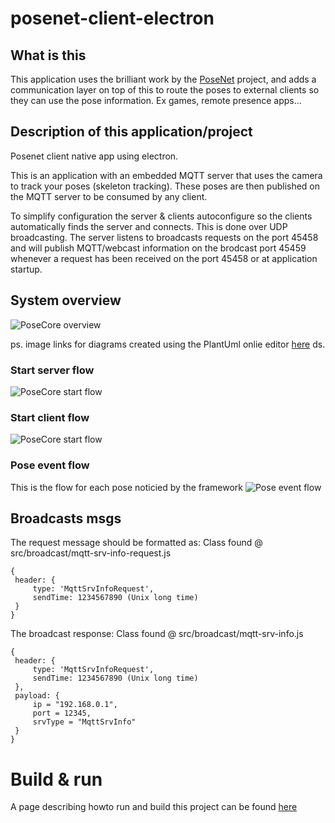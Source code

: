 # posenet-client-electron

## What is this
This application uses the brilliant work by the [PoseNet](https://github.com/tensorflow/tfjs-models/tree/master/posenet) project, and adds a communication layer on top of this to route the poses to external clients so they can use the pose information.
Ex games, remote presence apps...

## Description of this application/project
Posenet client native app using electron.

This is an application with an embedded MQTT server that uses the camera to track your poses (skeleton tracking).
These poses are then published on the MQTT server to be consumed by any client.

To simplify configuration the server & clients autoconfigure so the clients automatically finds the server and connects.
This is done over UDP broadcasting.
The server listens to broadcasts requests on the port 45458 and will publish MQTT/webcast information on the brodcast port 45459 whenever a request has been received on the port 45458 or at application startup.

## System overview
![PoseCore overview](http://www.plantuml.com/plantuml/png/RP0z3eCm38Ltdy9YvmATK7_6IbIbSnM2XqeaeOwXGzMxDm524Mecs-_pUueBBugbDorspfDsJ007PpfdoGfcPHYYRX-XoL3vkLmJiUo565zKQsM8rGXE9O1r3SqsfvQqiBDuvM5aElBu1Wnlc-Y91-892ltTyx3bpfUgMfpCK-GVj6Ud6gsyh1thD1mtFW1f6_Fy5pVzD8wIlCEOkHAIqQpUZYKkWP2C8fYEKP1jmgc_)

ps.
image links for diagrams created using the PlantUml onlie editor [here](http://www.plantuml.com/plantuml/uml/SoWkIImgAStDuShBJqbLA4ajBk5oICrB0Oe00000)
ds.

### Start server flow
![PoseCore start flow](http://www.plantuml.com/plantuml/png/PL3BJWCn3BplLunwvmTwG9LM7950z0VIx5IDMEB8TdV5tvC7eWTyI69d9ZEJatbGlt-jA6ACeko3wohxDA5MY2wAmzse1mH3E_IBKc4ffXAoup2lYNKFfNHGxEr_s9iOPr7YPMLqbGoZRhyl5rgNx19uUcu37F7H_E2FEGXDQSAeZglm8Ng4CI-ug8Gb1dCehKWsOaz-W-c642FDaF9LHiJLuJSgaQmsoh1y8-GMFMryX1arseU_MN9cTBZWzVryxWgYs7anYPySn6ffcavrhJ_z0m00)

### Start client flow
![PoseCore start flow](http://www.plantuml.com/plantuml/png/PP71QiCm38RlUOgVtlS2FOn2s76miRw0wgYhcMiPIqtOsq_Lp7Qe3Y5A_l_x33weKRVRjQ29SYgPgyMdSv5jck13oQHZTrFkEv3Y_X8_ciTooesgOJT75THQX7v9Zx4tjypI6I-5atMfSDewo8qrbA70q_EWO8yFSmZIdoDIO_MS5-yXhWjENHPAf8QhVaQCYi4kxCwildIcvHjKGSdooiC_OOoZ_irxw63I4ipEsgGgOyjsWVRLAObLaUjP1kFnOBFKoibWWjVtup5wqh7nIILziKNHHTDqyATVnWy0)

### Pose event flow
This is the flow for each pose noticied by the framework
![Pose event flow](http://www.plantuml.com/plantuml/png/bP71QlCm48JlVeeXz_y5VFW9X1vRMXBefL1aUHkBo9AgNJlDsnUjOd2JNkgBPU_ipBUhBOl9CeqUAJBHJ44-V3mt3G0OAp5ZCp7b3GoZ7BIGJ1PdNJ91iDcPaR9HWTNZlUGvCe4fpzL8izuvp_VAnvV30Viygspy5FbTjlEEWi2aL7FrKw4L4l_-NrdGel91ih6drGorNfGBJOl2-KG2eS0nbqN0kmvl0JtPs5Dj1v_8ayIWFaltJwU7hv8da87qByvE1WpkE10BKewTwPntSgcBzWATt6b23yE5Dt2AMU3DvSfycxSi28ekoW-zH8nyh2rgho2PYhyHU38iY85WhBYPblrXzLJh6bFBxThUCTB40_LbEHB1KySskyw5uwqRXRvPlPNcbJgEzaJoruchDrhiAVGtyqBYAblpcYs5VXhzDm00)

## Broadcasts msgs
The request message should be formatted as:
Class found @ src/broadcast/mqtt-srv-info-request.js
```
{
 header: {
     type: 'MqttSrvInfoRequest',
     sendTime: 1234567890 (Unix long time)
 }
}
```

The broadcast response:
Class found @ src/broadcast/mqtt-srv-info.js
```
{
 header: {
     type: 'MqttSrvInfoRequest',
     sendTime: 1234567890 (Unix long time)
 },
 payload: {
     ip = "192.168.0.1",
     port = 12345,
     srvType = "MqttSrvInfo"
 }
}
```


# Build & run
A page describing howto run and build this project can be found [here](operation.md)

